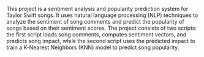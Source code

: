 This project is a sentiment analysis and popularity prediction system for Taylor Swift songs. It uses natural language processing (NLP) techniques to analyze the sentiment of song comments and predict the popularity of songs based on their sentiment scores. The project consists of two scripts: the first script loads song comments, computes sentiment vectors, and predicts song impact, while the second script uses the predicted impact to train a K-Nearest Neighbors (KNN) model to predict song popularity.

